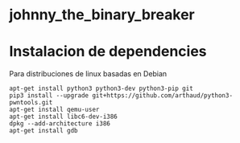 # johnny_the_binary_breaker



# Instalacion de dependencies
Para distribuciones de linux basadas en Debian

```apt-get update
apt-get install python3 python3-dev python3-pip git
pip3 install --upgrade git+https://github.com/arthaud/python3-pwntools.git
apt-get install qemu-user
apt-get install libc6-dev-i386
dpkg --add-architecture i386
apt-get install gdb
```
